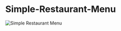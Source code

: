 # Simple-Restaurant-Menu

![Simple Restaurant Menu](https://user-images.githubusercontent.com/112181040/203384263-a55d9456-c053-4940-86dc-8d9a810f367c.png)

